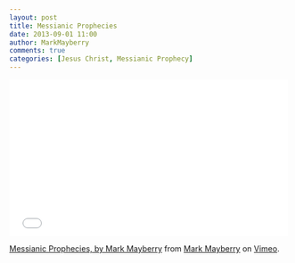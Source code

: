 ```yaml
---
layout: post
title: Messianic Prophecies
date: 2013-09-01 11:00
author: MarkMayberry
comments: true
categories: [Jesus Christ, Messianic Prophecy]
---
```

<iframe src="//player.vimeo.com/video/74872137" width="500" height="281" frameborder="0" webkitallowfullscreen mozallowfullscreen allowfullscreen></iframe> <p><a href="http://vimeo.com/74872137">Messianic Prophecies, by Mark Mayberry</a> from <a href="http://vimeo.com/ascoc">Mark Mayberry</a> on <a href="https://vimeo.com">Vimeo</a>.</p>
